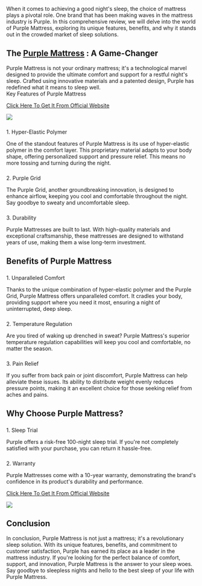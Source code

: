 When it comes to achieving a good night's sleep, the choice of mattress plays a pivotal role. One brand that has been making waves in the mattress industry is Purple. In this comprehensive review, we will delve into the world of Purple Mattress, exploring its unique features, benefits, and why it stands out in the crowded market of sleep solutions.

The [Purple Mattress](https://www.facebook.com/people/Purple-Mattress/61551535807961/) : A Game-Changer
-------------------------------------------------------------------------------------------------------

Purple Mattress is not your ordinary mattress; it's a technological marvel designed to provide the ultimate comfort and support for a restful night's sleep. Crafted using innovative materials and a patented design, Purple has redefined what it means to sleep well.  
Key Features of Purple Mattress

[Click Here To Get It From Official Website](https://www.glitco.com/get-purple-mattress)

[![](https://blogger.googleusercontent.com/img/b/R29vZ2xl/AVvXsEiw3yRpCztseeSdvGUVr1aP-EBMn3e_GpZt5_v83T9W15Le1oTWRCHrP9CebFnusRf8IFx-XudtVEQ_sFtPVvX5KIo8uqDaTYBc9y8zSrH5GpA3eVVLDq_cq8g5V256gEDbApMyu15b_bBmPs98_lHZR0WWSoE4zR8oI5LdwXNPxF9LGesn-0DLzwR7rlLi/w640-h348/Screenshot%20(1126).png)](https://www.glitco.com/get-purple-mattress)

###   
1\. Hyper-Elastic Polymer  
  
One of the standout features of Purple Mattress is its use of hyper-elastic polymer in the comfort layer. This proprietary material adapts to your body shape, offering personalized support and pressure relief. This means no more tossing and turning during the night.

###   
2\. Purple Grid  
  
The Purple Grid, another groundbreaking innovation, is designed to enhance airflow, keeping you cool and comfortable throughout the night. Say goodbye to sweaty and uncomfortable sleep.

###   
3\. Durability  
  
Purple Mattresses are built to last. With high-quality materials and exceptional craftsmanship, these mattresses are designed to withstand years of use, making them a wise long-term investment.

  
Benefits of Purple Mattress
------------------------------

###   
1\. Unparalleled Comfort  
  
Thanks to the unique combination of hyper-elastic polymer and the Purple Grid, Purple Mattress offers unparalleled comfort. It cradles your body, providing support where you need it most, ensuring a night of uninterrupted, deep sleep.

###   
2\. Temperature Regulation  
  
Are you tired of waking up drenched in sweat? Purple Mattress's superior temperature regulation capabilities will keep you cool and comfortable, no matter the season.

###   
3\. Pain Relief  
  
If you suffer from back pain or joint discomfort, Purple Mattress can help alleviate these issues. Its ability to distribute weight evenly reduces pressure points, making it an excellent choice for those seeking relief from aches and pains.

  
Why Choose Purple Mattress?
------------------------------

###   
1\. Sleep Trial  
  
Purple offers a risk-free 100-night sleep trial. If you're not completely satisfied with your purchase, you can return it hassle-free.

###   
2\. Warranty  
  
Purple Mattresses come with a 10-year warranty, demonstrating the brand's confidence in its product's durability and performance.  
  

[Click Here To Get It From Official Website](https://www.glitco.com/get-purple-mattress)

[![](https://blogger.googleusercontent.com/img/b/R29vZ2xl/AVvXsEgwnIw7dHdMBEa_tNFQAepJN8ExKI__dWTxEi5Ck_R2WJyiyt-BUJGlxD7p-P76gsb0vJeqy8c9SQ00ty0AO5l5dwc4IWg824qgxFNLP8KfiXplzEc28DqhjL50qciqHZpxqWP6o-z2r3gQIujVdl99pnqbZoW7aTu6qY5vmhN2bsIdtDyaDa1ON09_t0yT/w640-h282/Screenshot%20(1128).png)](https://www.glitco.com/get-purple-mattress)

Conclusion
----------

  
In conclusion, Purple Mattress is not just a mattress; it's a revolutionary sleep solution. With its unique features, benefits, and commitment to customer satisfaction, Purple has earned its place as a leader in the mattress industry. If you're looking for the perfect balance of comfort, support, and innovation, Purple Mattress is the answer to your sleep woes. Say goodbye to sleepless nights and hello to the best sleep of your life with Purple Mattress.
